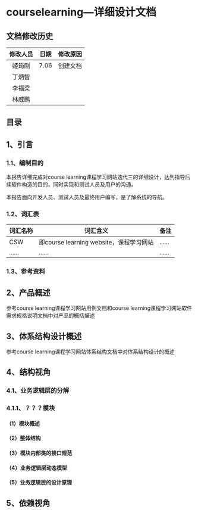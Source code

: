 # courselearning—详细设计文档

## 文档修改历史
| 修改人员 | 日期       | 修改原因                         |
| :------: | ---------- | -------------------------------- |
| 姬筠刚 | 7.06 | 创建文档 |
| 丁炳智 |      |          |
| 李福梁 |      |          |
| 林威鹏 |      |          |

## 目录

## 1、引言

### 1.1、编制目的

本报告详细完成对course learning课程学习网站迭代三的详细设计，达到指导后续软件构造的目的，同时实现和测试人员及用户的沟通。

本报告面向开发人员、测试人员及最终用户编写，是了解系统的导航。

### 1.2、词汇表

| 词汇名称 | 词汇含义                                | 备注   |
| -------- | --------------------------------------- | ------ |
| CSW      | 即course learning website，课程学习网站 | ...... |
| ......   | ......                                  | ...... |


### 1.3、参考资料


## 2、产品概述

参考course learning课程学习网站用例文档和course learning课程学习网站软件需求规格说明文档中对产品的概括描述

## 3、体系结构设计概述

参考course learning课程学习网站体系结构文档中对体系结构设计的概述

## 4、结构视角

### 4.1、业务逻辑层的分解

### 4.1.1、？？？模块
#### （1）模块概述

#### （2）整体结构

#### （3）模块内部类的接口规范

#### （4）业务逻辑层动态模型

#### （5）业务逻辑层的设计原理

## 5、依赖视角